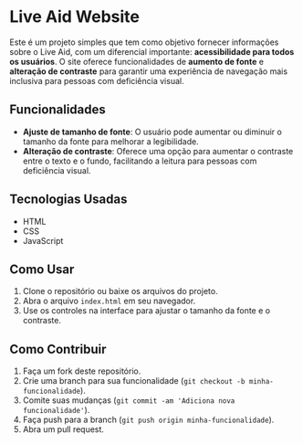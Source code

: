 # Live Aid Website

Este é um projeto simples que tem como objetivo fornecer informações sobre o Live Aid, com um diferencial importante: **acessibilidade para todos os usuários**. O site oferece funcionalidades de **aumento de fonte** e **alteração de contraste** para garantir uma experiência de navegação mais inclusiva para pessoas com deficiência visual.

## Funcionalidades

- **Ajuste de tamanho de fonte**: O usuário pode aumentar ou diminuir o tamanho da fonte para melhorar a legibilidade.
- **Alteração de contraste**: Oferece uma opção para aumentar o contraste entre o texto e o fundo, facilitando a leitura para pessoas com deficiência visual.

## Tecnologias Usadas

- HTML
- CSS
- JavaScript

## Como Usar

1. Clone o repositório ou baixe os arquivos do projeto.
2. Abra o arquivo `index.html` em seu navegador.
3. Use os controles na interface para ajustar o tamanho da fonte e o contraste.

## Como Contribuir

1. Faça um fork deste repositório.
2. Crie uma branch para sua funcionalidade (`git checkout -b minha-funcionalidade`).
3. Comite suas mudanças (`git commit -am 'Adiciona nova funcionalidade'`).
4. Faça push para a branch (`git push origin minha-funcionalidade`).
5. Abra um pull request.
